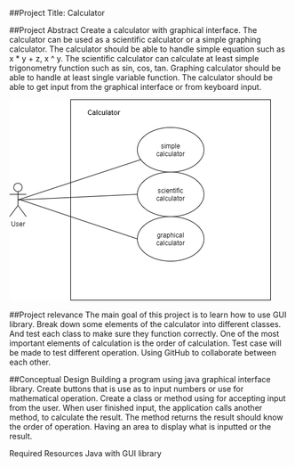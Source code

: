 ##Project Title: 
Calculator

##Project Abstract 
Create a calculator with graphical interface. The calculator can be used as a scientific calculator or a simple graphing calculator. The calculator should be able to handle simple equation such as x * y + z, x ^ y. The scientific calculator can calculate at least simple trigonometry function such as sin, cos, tan. Graphing calculator should be able to handle at least single variable function. The calculator should be able to get input from the graphical interface or from keyboard input.

 
![](Xin_Calculator.png)
 
##Project relevance
The main goal of this project is to learn how to use GUI library. Break down some elements of the calculator into different classes. And test each class to make sure they function correctly. One of the most important elements of calculation is the order of calculation. Test case will be made to test different operation. Using GitHub to collaborate between each other. 

##Conceptual Design
Building a program using java graphical interface library. Create buttons that is use as to input numbers or use for mathematical operation. Create a class or method using for accepting input from the user. When user finished input, the application calls another method, to calculate the result. The method returns the result should know the order of operation. Having an area to display what is inputted or the result.

Required Resources
Java with GUI library
